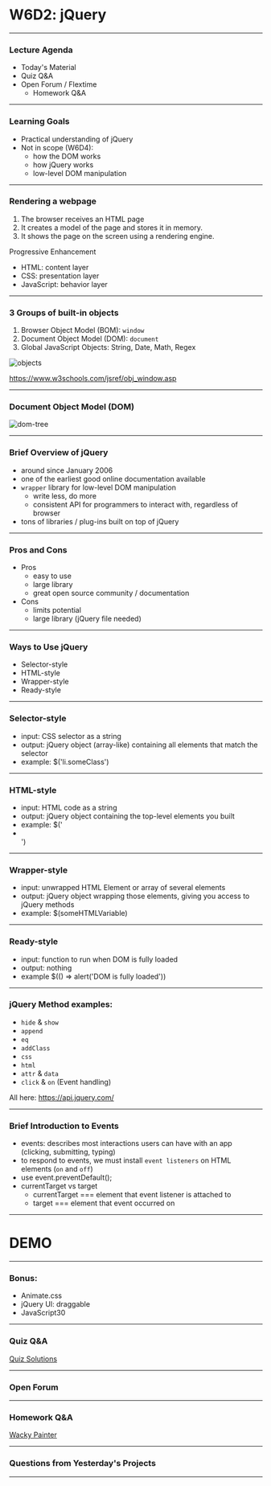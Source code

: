 # W6D2: jQuery

---

### Lecture Agenda

+ Today's Material
+ Quiz Q&A
+ Open Forum / Flextime
  + Homework Q&A

---

### Learning Goals

+ Practical understanding of jQuery
+ Not in scope (W6D4):
  + how the DOM works
  + how jQuery works
  + low-level DOM manipulation

---

### Rendering a webpage

1. The browser receives an HTML page
2. It creates a model of the page and stores it in memory.
3. It shows the page on the screen using a rendering engine.

Progressive Enhancement
  + HTML: content layer
  + CSS: presentation layer
  + JavaScript: behavior layer

---

### 3 Groups of built-in objects

1. Browser Object Model (BOM): `window`
2. Document Object Model (DOM): `document`
3. Global JavaScript Objects: String, Date, Math, Regex

![objects](https://frontendlabepam.github.io/FL6/assets/img/windowObjects.png)

https://www.w3schools.com/jsref/obj_window.asp

---
### Document Object Model (DOM)

![dom-tree](https://www.w3schools.com/js/pic_htmltree.gif)

---

### Brief Overview of jQuery

+ around since January 2006
+ one of the earliest good online documentation available
+ `wrapper` library for low-level DOM manipulation
  + write less, do more
  + consistent API for programmers to interact with, regardless of browser
+ tons of libraries / plug-ins built on top of jQuery

---

### Pros and Cons

+ Pros
  + easy to use
  + large library
  + great open source community / documentation
+ Cons
  + limits potential
  + large library (jQuery file needed)

---

### Ways to Use jQuery

+ Selector-style
+ HTML-style
+ Wrapper-style
+ Ready-style

---

### Selector-style

+ input: CSS selector as a string
+ output: jQuery object (array-like) containing all elements that match the selector
+ example: $('li.someClass')

---

### HTML-style

+ input: HTML code as a string
+ output: jQuery object containing the top-level elements you built
+ example: $('<li class=someClass></li>')

---

### Wrapper-style

+ input: unwrapped HTML Element or array of several elements
+ output: jQuery object wrapping those elements, giving you access to jQuery methods
+ example: $(someHTMLVariable)

---

### Ready-style

+ input: function to run when DOM is fully loaded
+ output: nothing
+ example $(() => alert('DOM is fully loaded'))

---

### jQuery Method examples:

+ `hide` & `show`
+ `append`
+ `eq`
+ `addClass`
+ `css`
+ `html`
+ `attr` & `data`
+ `click` & `on` (Event handling)

All here: https://api.jquery.com/

---

### Brief Introduction to Events

+ events: describes most interactions users can have with an app (clicking, submitting, typing)
+ to respond to events, we must install `event listeners` on HTML elements (`on` and `off`)
+ use event.preventDefault();
+ currentTarget vs target
  + currentTarget === element that event listener is attached to
  + target === element that event occurred on

---

# DEMO

---

### Bonus:

+ Animate.css
+ jQuery UI: draggable
+ JavaScript30

---

### Quiz Q&A

[Quiz Solutions](https://github.com/appacademy/daily-quiz/blob/master/js/w6d2.md)

---

### Open Forum

---

### Homework Q&A
[Wacky Painter](https://github.com/appacademy/curriculum/blob/master/javascript/homeworks/wacky_painter/solution/js/view.js)

---

### Questions from Yesterday's Projects



---
